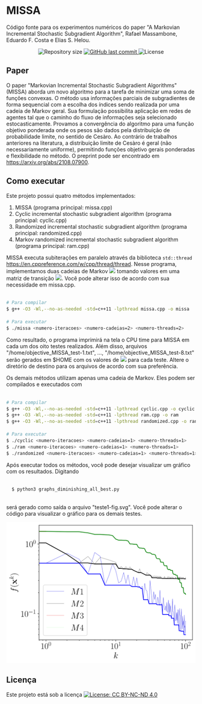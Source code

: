 # MISSA
Código fonte para os experimentos numéricos do paper "A Markovian Incremental Stochastic Subgradient Algorithm", Rafael Massambone, Eduardo F. Costa e Elias S. Helou.

<p align="center">
  
  <img alt="Repository size" src="https://img.shields.io/github/repo-size/RMassambone/MISSA">

  <a href="https://github.com/tgmarinho/README-ecoleta/commits/master">
    <img alt="GitHub last commit" src="https://img.shields.io/github/last-commit/RMassambone/MISSA">
  </a>
    
   <img alt="License" src="https://licensebuttons.net/l/by-nc-nd/4.0/80x15.png">

## Paper

O paper "Markovian Incremental Stochastic Subgradient Algorithms" (MISSA) aborda um novo algoritmo para a tarefa de minimizar uma soma de funções convexas. O método usa informações parciais de subgradientes de forma sequencial com a escolha dos índices sendo realizada por uma cadeia de Markov geral. Sua formulação possibilita aplicação em redes de agentes tal que o caminho do fluxo de informações seja selecionado estocasticamente. Provamos a convergência do algoritmo para uma função objetivo ponderada onde os pesos são dados pela distribuição de probabilidade limite, no sentido de Cesàro. Ao contrário de trabalhos anteriores na literatura, a distribuição limite de Cesàro é geral (não necessariamente uniforme), permitindo funções objetivo gerais ponderadas e flexibilidade no método. O preprint pode ser encontrado em https://arxiv.org/abs/2108.07900.

## Como executar

Este projeto possui quatro métodos implementados:
1. MISSA (programa principal: missa.cpp)
2. Cyclic incremental stochastic subgradient algorithm (programa principal: cyclic.cpp)
3. Randomized incremental stochastic subgradient algorithm (programa principal: randomized.cpp)
4. Markov randomized incremental stochastic subgradient algorithm (programa principal: ram.cpp)

MISSA executa subiterações em paralelo através da biblioteca `std::thread` https://en.cppreference.com/w/cpp/thread/thread. Nesse programa, implementamos duas cadeias de Markov <img src="https://render.githubusercontent.com/render/math?math=s_1(k), \, s_2(k)"> tomando valores em uma matriz de transição <img src="https://render.githubusercontent.com/render/math?math=P">. Você pode alterar isso de acordo com sua necessidade em missa.cpp.

```bash

# Para compilar
$ g++ -O3 -Wl,--no-as-needed -std=c++11 -lpthread missa.cpp -o missa

# Para executar
$ ./missa <numero-iteracoes> <numero-cadeias=2> <numero-threads=2>

```
Como resultado, o programa imprimirá na tela o CPU time para MISSA em cada um dos oito testes realizados. Além disso, arquivos "/home/objective_MISSA_test-1.txt", ..., "/home/objective_MISSA_test-8.txt" serão gerados em $HOME com os valores de <img src="https://render.githubusercontent.com/render/math?math=f(\mathbf{x}^k)"> para cada teste. Altere o diretório de destino para os arquivos de acordo com sua preferência.
  
Os demais métodos utilizam apenas uma cadeia de Markov. Eles podem ser compilados e executados com

```bash

# Para compilar
$ g++ -O3 -Wl,--no-as-needed -std=c++11 -lpthread cyclic.cpp -o cyclic
$ g++ -O3 -Wl,--no-as-needed -std=c++11 -lpthread ram.cpp -o ram
$ g++ -O3 -Wl,--no-as-needed -std=c++11 -lpthread randomized.cpp -o randomized

# Para executar
$ ./cyclic <numero-iteracoes> <numero-cadeias=1> <numero-threads=1>
$ ./ram <numero-iteracoes> <numero-cadeias=1> <numero-threads=1>
$ ./randomized <numero-iteracoes> <numero-cadeias=1> <numero-threads=1>

```

Após executar todos os métodos, você pode desejar visualizar um gráfico com os resultados. Digitando
  
```bash
  
  $ python3 graphs_diminishing_all_best.py
  
```
será gerado como saída o arquivo "teste1-fig.svg". Você pode alterar o código para visualizar o gráfico para os demais testes.
  
<img src="./teste1-fig.svg">
  
## Licença

Este projeto está sob a licença [![License: CC BY-NC-ND 4.0](https://licensebuttons.net/l/by-nc-nd/4.0/80x15.png)](https://creativecommons.org/licenses/by-nc-nd/4.0/)
